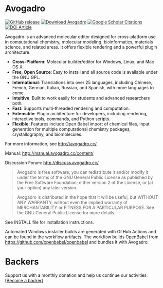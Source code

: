 # Avogadro

[![GitHub release](https://img.shields.io/github/release/cryos/avogadro.svg?maxAge=86400)](https://sourceforge.net/projects/avogadro/files/latest/download)
[![Download Avogadro](https://img.shields.io/sourceforge/dt/avogadro.svg?maxAge=86400)](https://sourceforge.net/projects/avogadro/files/latest/download)
[![Google Scholar Citations](https://avogadro.cc/citations.svg?maxAge=86400)](https://scholar.google.com/scholar?cites=618227831851025693&as_sdt=5,38&sciodt=0,38&hl=en)
[![DOI Article](https://img.shields.io/badge/DOI-10.1186/1758--2946--4--17-brightgreen.svg)](http://doi.org/10.1186/1758-2946-4-17)

Avogadro is an advanced molecular editor designed for cross-platform use
in computational chemistry, molecular modeling, bioinformatics, materials
science, and related areas. It offers flexible rendering and a powerful
plugin architecture.

* **Cross-Platform**: Molecular builder/editor for Windows, Linux, and Mac OS X.
* **Free, Open Source**: Easy to install and all source code is available under the GNU GPL.
* **International**: Translations into over 25 languages, including Chinese, French, German, Italian, Russian, and Spanish, with more languages to come.
* **Intuitive**: Built to work easily for students and advanced researchers both.
* **Fast**: Supports multi-threaded rendering and computation.
* **Extensible:** Plugin architecture for developers, including rendering, interactive tools, commands, and Python scripts.
* **Flexible**: Features include Open Babel import of chemical files, input generation for multiple computational chemistry packages, crystallography, and biomolecules.

For more information, see <http://avogadro.cc/>

Manual: <http://manual.avogadro.cc/content/>

Discussion Forum: <http://discuss.avogadro.cc/>

>Avogadro is free software; you can redistribute it and/or modify
it under the terms of the GNU General Public License as published by
the Free Software Foundation; either version 2 of the License, or
(at your option) any later version.

> Avogadro is distributed in the hope that it will be useful,
but WITHOUT ANY WARRANTY; without even the implied warranty of
MERCHANTABILITY or FITNESS FOR A PARTICULAR PURPOSE.  See the
GNU General Public License for more details.

See INSTALL file for installation instructions.

Automated Windows installer builds are generated with GitHub Actions and can be
found in the workflow artifacts. The workflow builds OpenBabel from
<https://github.com/openbabel/openbabel> and bundles it with Avogadro.

# Backers
Support us with a monthly donation and help us continue our activities. [[Become a backer](https://opencollective.com/avogadro#backer)]
